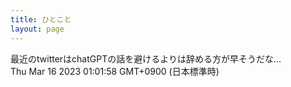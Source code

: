 ```yaml
---
title: ひとこと
layout: page
---
```

<div class="box" dt="1678896118827">
  最近のtwitterはchatGPTの話を避けるよりは辞める方が早そうだな...
  <div class="content is-small">Thu Mar 16 2023 01:01:58 GMT+0900 (日本標準時)</div>
</div>